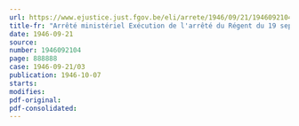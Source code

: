 ```yaml
---
url: https://www.ejustice.just.fgov.be/eli/arrete/1946/09/21/1946092104/justel
title-fr: "Arrêté ministériel Exécution de l'arrêté du Régent du 19 septembre 1946"
date: 1946-09-21
source:
number: 1946092104
page: 888888
case: 1946-09-21/03
publication: 1946-10-07
starts:
modifies:
pdf-original:
pdf-consolidated:
---
```


